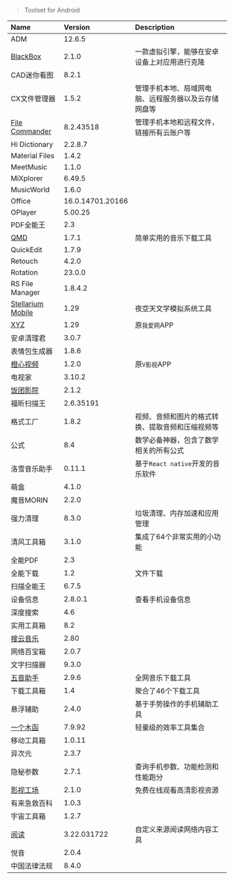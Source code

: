 > Toolset for Android

| Name                                   | Version          | Description                                          |
| :------------------------------------- | :--------------- | :--------------------------------------------------- |
| ADM                                    | 12.6.5           |                                                      |
| [BlackBox][BlackBox]                   | 2.1.0            | 一款虚拟引擎，能够在安卓设备上对应用进行克隆         |
| CAD迷你看图                            | 8.2.1            |                                                      |
| CX文件管理器                           | 1.5.2            | 管理手机本地、局域网电脑、远程服务器以及云存储网盘等 |
| [File Commander][File Commander]       | 8.2.43518        | 管理手机本地和远程文件，链接所有云账户等             |
| Hi Dictionary                          | 2.2.8.7          |                                                      |
| Material Files                         | 1.4.2            |                                                      |
| MeetMusic                              | 1.1.0            |                                                      |
| MiXplorer                              | 6.49.5           |                                                      |
| MusicWorld                             | 1.6.0            |                                                      |
| Office                                 | 16.0.14701.20166 |                                                      |
| OPlayer                                | 5.00.25          |                                                      |
| PDF全能王                              | 2.3              |                                                      |
| [QMD][QMD]                             | 1.7.1            | 简单实用的音乐下载工具                               |
| QuickEdit                              | 1.7.9            |                                                      |
| Retouch                                | 4.2.0            |                                                      |
| Rotation                               | 23.0.0           |                                                      |
| RS File Manager                        | 1.8.4.2          |                                                      |
| [Stellarium Mobile][Stellarium Mobile] | 1.29             | 夜空天文学模拟系统工具                               |
| [XYZ][XYZ]                             | 1.29             | 原`我爱网`APP                                        |
| 安卓清理君                             | 3.0.7            |                                                      |
| 表情包生成器                           | 1.8.6            |                                                      |
| [橙心视频][橙心视频]                   | 1.2.0            | 原`V影视`APP                                         |
| 电视家                                 | 3.10.2           |                                                      |
| [饭团影院][饭团影院]                   | 2.1.2            |                                                      |
| 福昕扫描王                             | 2.6.35191        |                                                      |
| 格式工厂                               | 1.8.2            | 视频、音频和图片的格式转换、提取音频和压缩视频等     |
| 公式                                   | 8.4              | 数学必备神器，包含了数学相关的所有公式               |
| 洛雪音乐助手                           | 0.11.1           | 基于`React native`开发的音乐软件                     |
| 萌盒                                   | 4.1.0            |                                                      |
| 魔音MORIN                              | 2.2.0            |                                                      |
| 强力清理                               | 8.3.0            | 垃圾清理、内存加速和应用管理                         |
| 清风工具箱                             | 3.1.0            | 集成了64个非常实用的小功能                           |
| 全能PDF                                | 2.3              |                                                      |
| 全能下载                               | 1.2              | 文件下载                                             |
| 扫描全能王                             | 6.7.5            |                                                      |
| 设备信息                               | 2.8.0.1          | 查看手机设备信息                                     |
| 深度搜索                               | 4.6              |                                                      |
| 实用工具箱                             | 8.2              |                                                      |
| [搜云音乐][搜云音乐]                   | 2.80             |                                                      |
| 网络百宝箱                             | 2.0.7            |                                                      |
| 文字扫描器                             | 9.3.0            |                                                      |
| [五音助手][五音助手]                   | 2.9.6            | 全网音乐下载工具                                     |
| 下载工具箱                             | 1.4              | 聚合了46个下载工具                                   |
| 悬浮辅助                               | 2.4.0            | 基于手势操作的手机辅助工具                           |
| [一个木函][一个木函]                   | 7.9.92           | 轻量级的效率工具集合                                 |
| 移动工具箱                             | 1.0.11           |                                                      |
| 异次元                                 | 2.3.7            |                                                      |
| 隐秘参数                               | 2.7.1            | 查询手机参数、功能检测和性能跑分                     |
| [影视工场][影视工场]                   | 2.1.0            | 免费在线观看高清影视资源                             |
| 有来急救百科                           | 1.0.3            |
| 宇宙工具箱                             | 1.2.7            |                                                      |
| [阅读][阅读]                           | 3.22.031722      | 自定义来源阅读网络内容工具                           |
| 悦音                                   | 2.0.4            |                                                      |
| 中国法律法规                           | 8.4.0            |                                                      |

[BlackBox]: https://github.com/FBlackBox/BlackBox '跳转主页'
[File Commander]: https://www.mobisystems.com/zh-cn/file-commander-premium/ '跳转主页'
[QMD]: https://github.com/OJZen/QMD_Android '跳转主页'
[Stellarium Mobile]: https://www.stellarium-labs.com/stellarium-mobile-plus/ '跳转主页'
[XYZ]: https://app.qqwaw.com/ '点击下载'
[橙心视频]: https://vyshi.app/ '点击下载'
[饭团影院]: https://fantuan.tv/ '跳转主页'
[搜云音乐]: http://symusic.top/ '点击下载'
[五音助手]: https://www.6yit.com/42.html '跳转主页'
[一个木函]: https://www.woobx.cn/ '跳转主页'
[影视工场]: https://down.ysgc.xyz/ '跳转主页'
[阅读]: https://github.com/gedoor/legado '跳转主页'
